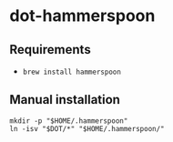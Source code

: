 # dot-hammerspoon

## Requirements

- `brew install hammerspoon`

## Manual installation

    mkdir -p "$HOME/.hammerspoon"
    ln -isv "$DOT/*" "$HOME/.hammerspoon/"
